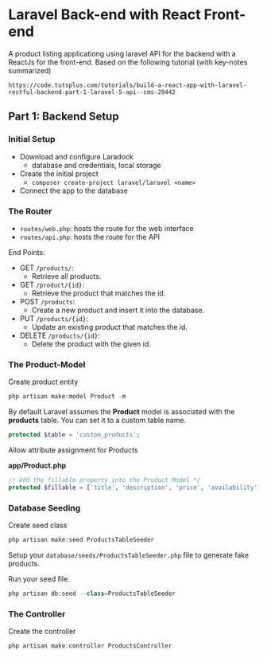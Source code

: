 # Laravel Back-end with React Front-end

A product listing applicationg using laravel API for the backend with a ReactJs for the front-end.
Based on the following tutorial (with key-notes summarized)

    https://code.tutsplus.com/tutorials/build-a-react-app-with-laravel-restful-backend-part-1-laravel-5-api--cms-29442

## Part 1: Backend Setup

### Initial Setup
- Download and configure Laradock
    - database and credentials, local storage
- Create the initial project
    - `composer create-project laravel/laravel <name>`
- Connect the app to the database

### The Router
- `routes/web.php`: hosts the route for the web interface
- `routes/api.php`: hosts the route for the API

End Points: 
- GET `/products/`: 
    - Retrieve all products.
- GET `/product/{id}`:
    - Retrieve the product that matches the id.
- POST `/products`: 
    - Create a new product and insert it into the database.
- PUT `/products/{id}`: 
    - Update an existing product that matches the id.
- DELETE `/products/{id}`:
    - Delete the product with the given id.

### The Product-Model
Create product entity
```php
php artisan make:model Product -m
```
By default Laravel assumes the <b>Product</b> model is associated with the <b>products</b> table. You can set it to a custom table name.
```php
protected $table = 'custom_products';
```
Allow attribute assignment for Products

<b>app/Product.php</b>
```php
/* Add the fillable property into the Product Model */
protected $fillable = ['title', 'description', 'price', 'availability']
```

### Database Seeding
Create seed class
```php
php artisan make:seed ProductsTableSeeder
```
Setup your `database/seeds/ProductsTableSeeder.php` file to generate fake products.

Run your seed file.
```php
php artisan db:seed --class=ProductsTableSeeder
```

### The Controller
Create the controller
```php
php artisan make:controller ProductsController
```

